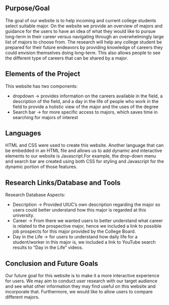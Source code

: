 Purpose/Goal
------------
The goal of our website is to help incoming and current college students select suitable major. On the website we provide an overview of majors and guidance for the users to have an idea of what they would like to pursue long-term in their career versus navigating through an overwhelmingly large list of majors to choose from. The research will help any college student be prepared for their future endeavors by providing knowledge of careers they could envision themselves doing long-term. This also allows people to see the different type of careers that can be shared by a major.

 Elements of the Project
 ------------
This website has two components:
- dropdown → provides information on the careers available in the field, a description of the field, and a day in the life of people who work in the field to provide a holistic view of the major and the uses of the degree
- Search bar → for more specific access to majors, which saves time in searching for majors of interest

Languages
------------
HTML and CSS were used to create this website. Another language that can be embedded in an HTML file and allows us to add dynamic and interactive elements to our website is Javascript.For example, the drop-down menu and search bar are created using both CSS for styling and Javascript for the dynamic portion of those features.

Research Links/Database and Tools
------------
Research Database Aspects:
- Description → Provided UIUC’s own description regarding the major so users could better understand how this major is regarded at this university.
- Career → From there we wanted users to better understand what career is related to the prospective major, hence we included a link to possible job prospects for this major provided by the College Board.
- Day in the Life → for users to understand how daily life for a student/worker in this major is, we included a link to YouTube search results to “Day in the Life” videos.

   
Conclusion and Future Goals
------------
Our future goal for this website is to make it a more interactive experience for users. We may aim to conduct user research with our target audience and see what other information they may find useful on this website and incorporate that. Furthermore, we would like to allow users to compare different majors.
 
